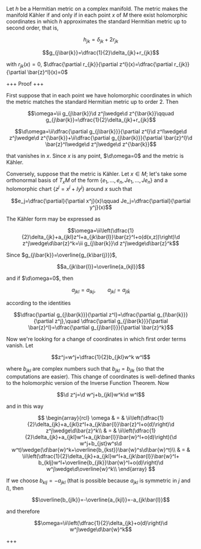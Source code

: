 Let $h$ be a Hermitian metric on a complex manifold. The metric makes the manifold Kähler if and only if in each point $x$ of $M$ there exist holomorphic coordinates in which $h$ approximates the standard Hermitian metric up to second order, that is,

$$h_{jk}=\delta_{jk}+2r_{jk}$$

$$g_{j\bar{k}}=\dfrac{1}{2}\delta_{jk}+r_{jk}$$

with $r_{jk}(x)=0$, $\dfrac{\partial r_{jk}}{\partial z^l}(x)=\dfrac{\partial r_{jk}}{\partial \bar{z}^l}(x)=0$

+++
Proof
+++

First suppose that in each point we have holomorphic coordinates in which the metric matches the standard Hermitian metric up to order 2. Then

$$\omega=\ii g_{j\bar{k}}\d z^j\wedge\d z^{\bar{k}}\qquad g_{j\bar{k}}=\dfrac{1}{2}\delta_{jk}+r_{jk}$$ 

$$\d\omega=\ii\dfrac{\partial g_{j\bar{k}}}{\partial z^l}\d z^l\wedge\d z^j\wedge\d z^{\bar{k}}+\ii\dfrac{\partial g_{j\bar{k}}}{\partial \bar{z}^l}\d \bar{z}^l\wedge\d z^j\wedge\d z^{\bar{k}}$$

that vanishes in $x$. Since $x$ is any point, $\d\omega=0$ and the metric is Kähler.

Conversely, suppose that the metric is Kähler. Let $x\in M$; let's take some orthonormal basis of $T_{x}M$ of the form $\{e_1,\ldots,e_n,Je_1,\ldots,Je_n\}$ and a holomorphic chart $\{z^j=x^j+\ii y^j\}$ around $x$ such that

$$e_j=\dfrac{\partial}{\partial x^j}(x)\qquad Je_j=\dfrac{\partial}{\partial y^j}(x)$$

The Kähler form may be expressed as

$$\omega=\ii\left(\dfrac{1}{2}\delta_{jk}+a_{jkl}z^l+a_{jk\bar{l}}\bar{z}^l+o(d(x,z))\right)\d z^j\wedge\d\bar{z}^k=\ii g_{j\bar{k}}\d z^j\wedge\d\bar{z}^k$$

Since $g_{j\bar{k}}=\overline{g_{k\bar{j}}}$,

$$a_{jk\bar{l}}=\overline{a_{kjl}}$$

and if $\d\omega=0$, then

$$a_{jkl}=a_{lkj},\qquad a_{jk\bar{l}}=a_{jl\bar{k}}$$

according to the identities

$$\dfrac{\partial g_{j\bar{k}}}{\partial z^l}=\dfrac{\partial g_{l\bar{k}}}{\partial z^j},\quad \dfrac{\partial g_{j\bar{k}}}{\partial \bar{z}^l}=\dfrac{\partial g_{j\bar{l}}}{\partial \bar{z}^k}$$

Now we're looking for a change of coordinates in which first order terms vanish. Let

$$z^j=w^j+\dfrac{1}{2}b_{jkl}w^k w^l$$

where $b_{jkl}$ are complex numbers such that $b_{jkl}=b_{jlk}$ (so that the computations are easier). This change of coordinates is well-defined thanks to the holomorphic version of the Inverse Function Theorem. Now

$$\d z^j=\d w^j+b_{jkl}w^k\d w^l$$

and in this way

$$
\begin{array}{rcl}
\omega & = & \ii\left(\dfrac{1}{2}\delta_{jk}+a_{jkl}z^l+a_{jk\bar{l}}\bar{z}^l+o(d)\right)\d z^j\wedge\d\bar{z}^k\\
& = & \ii\left(\dfrac{1}{2}\delta_{jk}+a_{jkl}w^l+a_{jk\bar{l}}\bar{w}^l+o(d)\right)(\d w^j+b_{jst}w^s\d w^t)\wedge(\d\bar{w}^k+\overline{b_{kst}}\bar{w}^s\d\bar{w}^t)\\
& = & \ii\left(\dfrac{1}{2}\delta_{jk}+a_{jkl}w^l+a_{jk\bar{l}}\bar{w}^l+ b_{klj}w^l+\overline{b_{jlk}}\bar{w}^l+o(d)\right)\d w^j\wedge\d\overline{w}^k\\
\end{array}
$$

If we choose $b_{klj}=-a_{jkl}$ (that is possible because $a_{jkl}$ is symmetric in $j$ and $l$), then

$$\overline{b_{jlk}}=-\overline{a_{kjl}}=-a_{jk\bar{l}}$$

and therefore

$$\omega=\ii\left(\dfrac{1}{2}\delta_{jk}+o(d)\right)\d w^j\wedge\d\bar{w}^k$$

+++